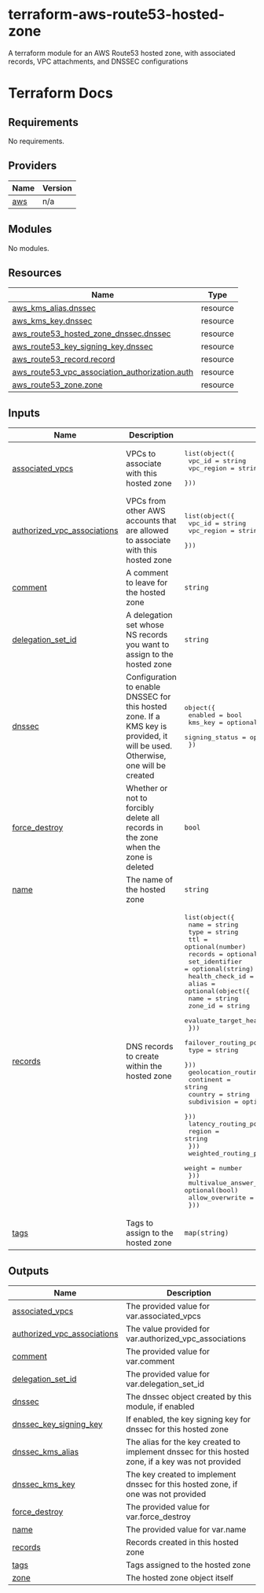 # terraform-aws-route53-hosted-zone
A terraform module for an AWS Route53 hosted zone, with associated records, VPC attachments, and DNSSEC configurations

# Terraform Docs

## Requirements

No requirements.

## Providers

| Name | Version |
|------|---------|
| <a name="provider_aws"></a> [aws](#provider\_aws) | n/a |

## Modules

No modules.

## Resources

| Name | Type |
|------|------|
| [aws_kms_alias.dnssec](https://registry.terraform.io/providers/hashicorp/aws/latest/docs/resources/kms_alias) | resource |
| [aws_kms_key.dnssec](https://registry.terraform.io/providers/hashicorp/aws/latest/docs/resources/kms_key) | resource |
| [aws_route53_hosted_zone_dnssec.dnssec](https://registry.terraform.io/providers/hashicorp/aws/latest/docs/resources/route53_hosted_zone_dnssec) | resource |
| [aws_route53_key_signing_key.dnssec](https://registry.terraform.io/providers/hashicorp/aws/latest/docs/resources/route53_key_signing_key) | resource |
| [aws_route53_record.record](https://registry.terraform.io/providers/hashicorp/aws/latest/docs/resources/route53_record) | resource |
| [aws_route53_vpc_association_authorization.auth](https://registry.terraform.io/providers/hashicorp/aws/latest/docs/resources/route53_vpc_association_authorization) | resource |
| [aws_route53_zone.zone](https://registry.terraform.io/providers/hashicorp/aws/latest/docs/resources/route53_zone) | resource |

## Inputs

| Name | Description | Type | Default | Required |
|------|-------------|------|---------|:--------:|
| <a name="input_associated_vpcs"></a> [associated\_vpcs](#input\_associated\_vpcs) | VPCs to associate with this hosted zone | <pre>list(object({<br>    vpc_id     = string<br>    vpc_region = string<br>  }))</pre> | `[]` | no |
| <a name="input_authorized_vpc_associations"></a> [authorized\_vpc\_associations](#input\_authorized\_vpc\_associations) | VPCs from other AWS accounts that are allowed to associate with this hosted zone | <pre>list(object({<br>    vpc_id     = string<br>    vpc_region = string<br>  }))</pre> | `[]` | no |
| <a name="input_comment"></a> [comment](#input\_comment) | A comment to leave for the hosted zone | `string` | `"Managed By Terraform"` | no |
| <a name="input_delegation_set_id"></a> [delegation\_set\_id](#input\_delegation\_set\_id) | A delegation set whose NS records you want to assign to the hosted zone | `string` | `null` | no |
| <a name="input_dnssec"></a> [dnssec](#input\_dnssec) | Configuration to enable DNSSEC for this hosted zone. If a KMS key is provided, it will be used. Otherwise, one will be created | <pre>object({<br>    enabled        = bool<br>    kms_key        = optional(string)<br>    signing_status = optional(string)<br>  })</pre> | <pre>{<br>  "enabled": false,<br>  "kms_key": null,<br>  "signing_status": null<br>}</pre> | no |
| <a name="input_force_destroy"></a> [force\_destroy](#input\_force\_destroy) | Whether or not to forcibly delete all records in the zone when the zone is deleted | `bool` | `true` | no |
| <a name="input_name"></a> [name](#input\_name) | The name of the hosted zone | `string` | n/a | yes |
| <a name="input_records"></a> [records](#input\_records) | DNS records to create within the hosted zone | <pre>list(object({<br>    name            = string<br>    type            = string<br>    ttl             = optional(number)<br>    records         = optional(list(string))<br>    set_identifier  = optional(string)<br>    health_check_id = optional(string)<br>    alias = optional(object({<br>      name                   = string<br>      zone_id                = string<br>      evaluate_target_health = optional(bool)<br>    }))<br>    failover_routing_policy = optional(object({<br>      type = string<br>    }))<br>    geolocation_routing_policy = optional(object({<br>      continent   = string<br>      country     = string<br>      subdivision = optional(string)<br>    }))<br>    latency_routing_policy = optional(object({<br>      region = string<br>    }))<br>    weighted_routing_policy = optional(object({<br>      weight = number<br>    }))<br>    multivalue_answer_routing_policy = optional(bool)<br>    allow_overwrite                  = optional(bool)<br>  }))</pre> | `[]` | no |
| <a name="input_tags"></a> [tags](#input\_tags) | Tags to assign to the hosted zone | `map(string)` | `{}` | no |

## Outputs

| Name | Description |
|------|-------------|
| <a name="output_associated_vpcs"></a> [associated\_vpcs](#output\_associated\_vpcs) | The provided value for var.associated\_vpcs |
| <a name="output_authorized_vpc_associations"></a> [authorized\_vpc\_associations](#output\_authorized\_vpc\_associations) | The value provided for var.authorized\_vpc\_associations |
| <a name="output_comment"></a> [comment](#output\_comment) | The provided value for var.comment |
| <a name="output_delegation_set_id"></a> [delegation\_set\_id](#output\_delegation\_set\_id) | The provided value for var.delegation\_set\_id |
| <a name="output_dnssec"></a> [dnssec](#output\_dnssec) | The dnssec object created by this module, if enabled |
| <a name="output_dnssec_key_signing_key"></a> [dnssec\_key\_signing\_key](#output\_dnssec\_key\_signing\_key) | If enabled, the key signing key for dnssec for this hosted zone |
| <a name="output_dnssec_kms_alias"></a> [dnssec\_kms\_alias](#output\_dnssec\_kms\_alias) | The alias for the key created to implement dnssec for this hosted zone, if a key was not provided |
| <a name="output_dnssec_kms_key"></a> [dnssec\_kms\_key](#output\_dnssec\_kms\_key) | The key created to implement dnssec for this hosted zone, if one was not provided |
| <a name="output_force_destroy"></a> [force\_destroy](#output\_force\_destroy) | The provided value for var.force\_destroy |
| <a name="output_name"></a> [name](#output\_name) | The provided value for var.name |
| <a name="output_records"></a> [records](#output\_records) | Records created in this hosted zone |
| <a name="output_tags"></a> [tags](#output\_tags) | Tags assigned to the hosted zone |
| <a name="output_zone"></a> [zone](#output\_zone) | The hosted zone object itself |
